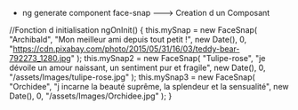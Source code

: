 + ng generate component face-snap ---> Creation d un Composant

//Fonction d initialisation
ngOnInit() {
this.mySnap = new FaceSnap(
"Archibald",
"Mon meilleur ami depuis tout petit !",
new Date(),
0,
"https://cdn.pixabay.com/photo/2015/05/31/16/03/teddy-bear-792273_1280.jpg"
);
this.mySnap2 = new FaceSnap(
"Tulipe-rose",
"je dévoile un amour naissant, un sentiment pur et fragile",
new Date(),
0,
"/assets/Images/tulipe-rose.jpg"
);
this.mySnap3 = new FaceSnap(
"Orchidee",
"j incarne  la beauté suprême, la splendeur  et la sensualité",
new Date(),
0,
"/assets/Images/Orchidee.jpg"
);
}